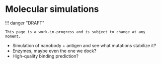 # Molecular simulations

!!! danger "DRAFT"

    This page is a work-in-progress and is subject to change at any moment.

-   Simulation of nanobody + antigen and see what mutations stabilize it?
-   Enzymes, maybe even the one we dock?
-   High-quality binding prediction?
